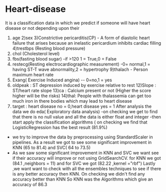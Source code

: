 # Heart-disease
It is a classification data in which we predict if someone will have heart disease or not depending upon their
1) age
2)sex
3)Constrictive pericarditis(CP) - A form of diastolic heart failure that arises because an inelastic pericardium inhibits cardiac filling
4)trestbps (Resting blood pressure)
5) chol (Cholesterol level)
7) fbs(fasting blood sugar) -if >120 1 = True,0 = False
8) restecg(Resting electrocardiographic measurement) -0= normal,1 = having ST-T wave abnormality,2 = hypertrophy
9)thalach - Person maximum heart rate
10) Exang( Exercise Induced angina) -- 0=no,1 = yes
11) oldpeak : ST depression induced by exercise relative to rest
12)Slope : ST/heart rate slope
13)ca : Calcium present or not (Higher the score higher will be the risks)
14)thal: People with thalassemia can get too much iron in there bodies which may lead to heart disease
15) target : heart disease no = 0,heart disease yes = 1
After analysis the data
we do eda( Exploratory data analysis)
-on checking we get to find that there is no null value and all the data is either float and integer
-then start apply the classification algorithms ( on checking we find that LogisticRegression has the best result (81.9%)
- we try to improve the data by preprocessing using StandardScaler in pipelines.
As a result we got to see some significant improvement in KNN (65 to 81.4) and SVC( 64 to 73.5)
- As we saw some significant improvement in KNN and SVC we want see if their accuracy will improve or not using GridSearchCV.
for KNN we got (84.1 ,neighbors = 11) and for SVC we got (82.22 ,kernel ="rbf")
Lastly ,we want want to check with all the ensembles techniques to see if there is any better accuracy then KNN.
On checking we didn't find any accuracy better than KNN
So KNN was the Algorithms which give an accuracy of 86.3
